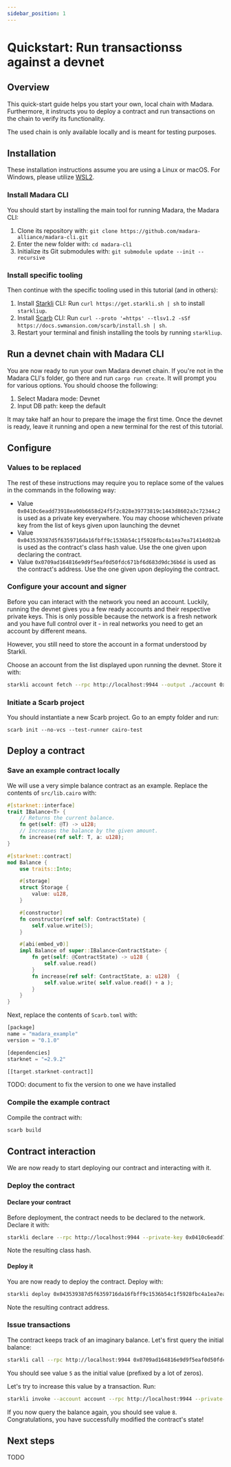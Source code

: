 ```yaml
---
sidebar_position: 1
---
```


# Quickstart: Run transactionss against a devnet

## Overview

This quick-start guide helps you start your own, local chain with Madara. Furthermore, it instructs you to deploy a contract and run transactions on the chain to verify its functionality.

The used chain is only available locally and is meant for testing purposes.

## Installation

These installation instructions assume you are using a Linux or macOS. For Windows, please utilize [WSL2](https://learn.microsoft.com/en-us/windows/wsl/).

### Install Madara CLI

You should start by installing the main tool for running Madara, the Madara CLI:
1. Clone its repository with: `git clone https://github.com/madara-alliance/madara-cli.git`
1. Enter the new folder with: `cd madara-clì`
1. Initialize its Git submodules with: `git submodule update --init --recursive`

### Install specific tooling

Then continue with the specific tooling used in this tutorial (and in others):
1. Install [Starkli](https://book.starkli.rs) CLI: Run `curl https://get.starkli.sh | sh` to install `starkliup`.
1. Install [Scarb](https://docs.swmansion.com/scarb/) CLI: Run `curl --proto '=https' --tlsv1.2 -sSf https://docs.swmansion.com/scarb/install.sh | sh`. 
1. Restart your terminal and finish installing the tools by running `starkliup`.

## Run a devnet chain with Madara CLI

You are now ready to run your own Madara devnet chain. If you're not in the Madara CLI's folder, go there and run `cargo run create`. It will prompt you for various options. You should choose the following:
1. Select Madara mode: Devnet
1. Input DB path: keep the default

It may take half an hour to prepare the image the first time. Once the devnet is ready, leave it running and open a new terminal for the rest of this tutorial.

## Configure

### Values to be replaced

The rest of these instructions may require you to replace some of the values in the commands in the following way:
- Value `0x0410c6eadd73918ea90b6658d24f5f2c828e39773819c1443d8602a3c72344c2` is used as a private key everywhere. You may choose whicheven private key from the list of keys given upon launching the devnet
- Value `0x043539387d5f6359716da16fbff9c1536b54c1f5928fbc4a1ea7ea71414d02ab` is used as the contract's class hash value. Use the one given upon declaring the contract.
- Value `0x0709ad164816e9d9f5eaf0d50fdc671bf6d683d9dc36b6d` is used as the contract's address. Use the one given upon deploying the contract.

### Configure your account and signer

Before you can interact with the network you need an account. Luckily, running the devnet gives you a few ready accounts and their respective private keys. This is only possible because the network is a fresh network and you have full control over it - in real networks you need to get an account by different means.

However, you still need to store the account in a format understood by Starkli. 

Choose an account from the list displayed upon running the devnet. Store it with:
```bash
starkli account fetch --rpc http://localhost:9944 --output ./account 0x07484e8e3af210b2ead47fa08c96f8d18b616169b350a8b75fe0dc4d2e01d493
```

### Initiate a Scarb project

You should instantiate a new Scarb project. Go to an empty folder and run:
```
scarb init --no-vcs --test-runner cairo-test
```

## Deploy a contract

### Save an example contract locally

We will use a very simple balance contract as an example. Replace the contents of `src/lib.cairo` with:

```rust
#[starknet::interface]
trait IBalance<T> {
    // Returns the current balance.
    fn get(self: @T) -> u128;
    // Increases the balance by the given amount.
    fn increase(ref self: T, a: u128);
}

#[starknet::contract]
mod Balance {
    use traits::Into;

    #[storage]
    struct Storage {
        value: u128, 
    }

    #[constructor]
    fn constructor(ref self: ContractState) {
        self.value.write(5);
    }

    #[abi(embed_v0)]
    impl Balance of super::IBalance<ContractState> {
        fn get(self: @ContractState) -> u128 {
            self.value.read()
        }
        fn increase(ref self: ContractState, a: u128)  {
            self.value.write( self.value.read() + a );
        }
    }
}
```

Next, replace the contents of `Scarb.toml` with:
```rust
[package]
name = "madara_example"
version = "0.1.0"

[dependencies]
starknet = "=2.9.2"

[[target.starknet-contract]]
```

TODO: document to fix the version to one we have installed

### Compile the example contract

Compile the contract with:

```bash
scarb build
```

## Contract interaction

We are now ready to start deploying our contract and interacting with it.

### Deploy the contract

#### Declare your contract

Before deployment, the contract needs to be declared to the network. Declare it with:
```bash
starkli declare --rpc http://localhost:9944 --private-key 0x0410c6eadd73918ea90b6658d24f5f2c828e39773819c1443d8602a3c72344c2 --compiler-version 2.9.1  --account account ./target/dev/madara_example_Balance.contract_class.json
```

Note the resulting class hash.

#### Deploy it

You are now ready to deploy the contract. Deploy with:
```bash
starkli deploy 0x043539387d5f6359716da16fbff9c1536b54c1f5928fbc4a1ea7ea71414d02ab --rpc http://localhost:9944 --private-key 0x0410c6eadd73918ea90b6658d24f5f2c828e39773819c1443d8602a3c72344c2 --account account
```

Note the resulting contract address.

### Issue transactions

The contract keeps track of an imaginary balance. Let's first query the initial balance:
```bash
starkli call --rpc http://localhost:9944 0x0709ad164816e9d9f5eaf0d50fdc671bf6d683d9dc36b6def83bef293f23a420 get
```

You should see value `5` as the initial value (prefixed by a lot of zeros).

Let's try to increase this value by a transaction. Run:
```bash
starkli invoke --account account --rpc http://localhost:9944 --private-key 0x0410c6eadd73918ea90b6658d24f5f2c828e39773819c1443d8602a3c72344c2  0x0709ad164816e9d9f5eaf0d50fdc671bf6d683d9dc36b6def83bef293f23a420 increase 3
```

If you now query the balance again, you should see value `8`. Congratulations, you have successfully modified the contract's state!

## Next steps

TODO